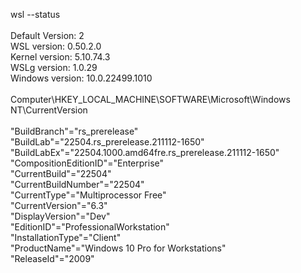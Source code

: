wsl --status <br />
 <br />
Default Version: 2 <br />
WSL version: 0.50.2.0 <br />
Kernel version: 5.10.74.3 <br />
WSLg version: 1.0.29 <br />
Windows version: 10.0.22499.1010 <br />
 <br />
Computer\HKEY_LOCAL_MACHINE\SOFTWARE\Microsoft\Windows NT\CurrentVersion <br />
 <br />
"BuildBranch"="rs_prerelease" <br />
"BuildLab"="22504.rs_prerelease.211112-1650" <br />
"BuildLabEx"="22504.1000.amd64fre.rs_prerelease.211112-1650" <br />
"CompositionEditionID"="Enterprise" <br />
"CurrentBuild"="22504" <br />
"CurrentBuildNumber"="22504" <br />
"CurrentType"="Multiprocessor Free" <br />
"CurrentVersion"="6.3" <br />
"DisplayVersion"="Dev" <br />
"EditionID"="ProfessionalWorkstation" <br />
"InstallationType"="Client" <br />
"ProductName"="Windows 10 Pro for Workstations" <br />
"ReleaseId"="2009" <br />
